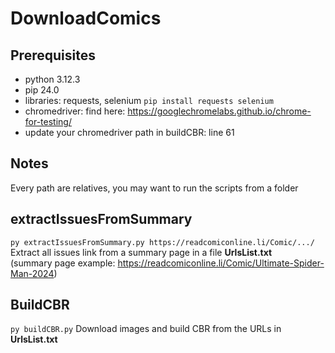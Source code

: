 # DownloadComics

## Prerequisites
- python 3.12.3
- pip 24.0
- libraries: requests, selenium `pip install requests selenium`
- chromedriver:  find here: https://googlechromelabs.github.io/chrome-for-testing/
- update your chromedriver path in buildCBR: line 61

## Notes
Every path are relatives, you may want to run the scripts from a folder

## extractIssuesFromSummary
`py extractIssuesFromSummary.py https://readcomiconline.li/Comic/.../`
Extract all issues link from a summary page in a file **UrlsList.txt**  
(summary page example: https://readcomiconline.li/Comic/Ultimate-Spider-Man-2024) 


## BuildCBR
`py buildCBR.py`
Download images and build CBR from the URLs in **UrlsList.txt**
